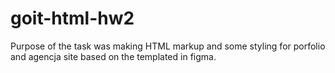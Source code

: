 # goit-html-hw2
Purpose of the task was making HTML markup and some styling for porfolio and agencja site based on the templated in figma. 

